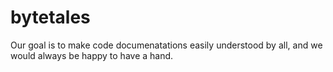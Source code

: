 # bytetales
Our goal is to make code documenatations easily understood by all, and we would always be happy to have a hand.
